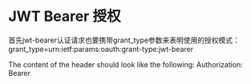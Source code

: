 

# JWT Bearer 授权
首先jwt-bearer认证请求也要携带grant_type参数来表明使用的授权模式：
grant_type=urn:ietf:params:oauth:grant-type:jwt-bearer

The content of the header should look like the following:
Authorization: Bearer <token>





